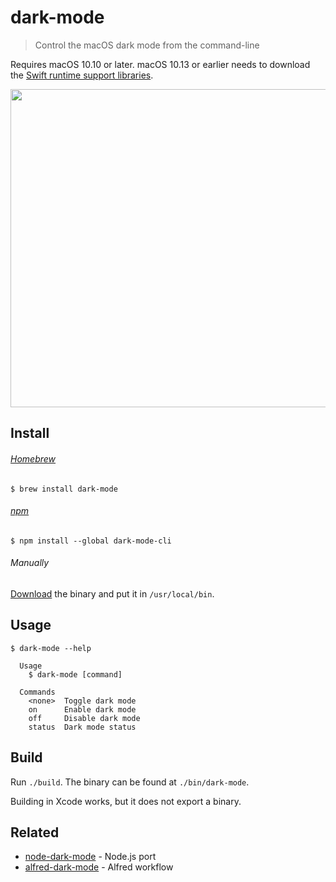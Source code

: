 # dark-mode

> Control the macOS dark mode from the command-line

Requires macOS 10.10 or later. macOS 10.13 or earlier needs to download the [Swift runtime support libraries](https://support.apple.com/kb/DL1998).

<img src="screenshot.gif" width="509">

## Install

###### [Homebrew](http://brew.sh)

```
$ brew install dark-mode
```

###### [npm](https://github.com/sindresorhus/dark-mode-cli)

```
$ npm install --global dark-mode-cli
```

###### Manually

[Download](https://github.com/sindresorhus/dark-mode/releases/latest) the binary and put it in `/usr/local/bin`.

## Usage

```
$ dark-mode --help

  Usage
    $ dark-mode [command]

  Commands
    <none>  Toggle dark mode
    on      Enable dark mode
    off     Disable dark mode
    status  Dark mode status
```

## Build

Run `./build`. The binary can be found at `./bin/dark-mode`.

Building in Xcode works, but it does not export a binary.

## Related

- [node-dark-mode](https://github.com/sindresorhus/node-dark-mode) - Node.js port
- [alfred-dark-mode](https://github.com/sindresorhus/alfred-dark-mode) - Alfred workflow
